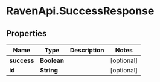 # RavenApi.SuccessResponse

## Properties
Name | Type | Description | Notes
------------ | ------------- | ------------- | -------------
**success** | **Boolean** |  | [optional] 
**id** | **String** |  | [optional] 


